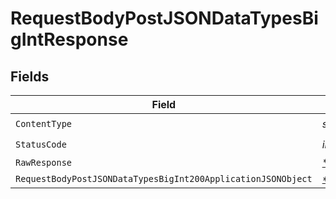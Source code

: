 # RequestBodyPostJSONDataTypesBigIntResponse


## Fields

| Field                                                                                                                                    | Type                                                                                                                                     | Required                                                                                                                                 | Description                                                                                                                              |
| ---------------------------------------------------------------------------------------------------------------------------------------- | ---------------------------------------------------------------------------------------------------------------------------------------- | ---------------------------------------------------------------------------------------------------------------------------------------- | ---------------------------------------------------------------------------------------------------------------------------------------- |
| `ContentType`                                                                                                                            | *string*                                                                                                                                 | :heavy_check_mark:                                                                                                                       | N/A                                                                                                                                      |
| `StatusCode`                                                                                                                             | *int*                                                                                                                                    | :heavy_check_mark:                                                                                                                       | N/A                                                                                                                                      |
| `RawResponse`                                                                                                                            | [*http.Response](https://pkg.go.dev/net/http#Response)                                                                                   | :heavy_minus_sign:                                                                                                                       | N/A                                                                                                                                      |
| `RequestBodyPostJSONDataTypesBigInt200ApplicationJSONObject`                                                                             | [*RequestBodyPostJSONDataTypesBigInt200ApplicationJSON](../../models/operations/requestbodypostjsondatatypesbigint200applicationjson.md) | :heavy_minus_sign:                                                                                                                       | OK                                                                                                                                       |